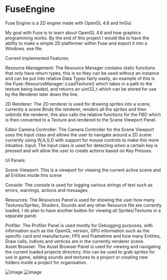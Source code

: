 # FuseEngine
Fuse Engine is a 2D engine made with OpenGL 4.6 and ImGui

My goal with Fuse is to learn about OpenGL 4.6 and how graphics programming works. By the end of this project I would like to have the ability to make a simple 2D platformer within Fuse and export it into a Windows .exe file.

Current Implemented Features:

Resource Management: The Resource Manager contains static functions that only have return types, this is so they can be used without an instance and can be put into relative Data Types fairly easily, an example of this is the Fuse::ResourceManager::LoadTexture() which takes in a path to the texture being loaded, and returns an uint32_t which can be stored for use by the Renderer later down the line.  

2D Renderer: The 2D renderer is used for drawing sprites into a scene, currently a scene Binds the renderer, renders all the sprites and then unbinds the renderer, this also calls the relative functions for the FBO which is then converted to a Texture and rendered to the Scene Viewport Panel.  

Editor Camera Controller: The Camera Controller for the Scene Viewport uses the Input class and allows the user to navigate around a 2D scene currently using W,A,S,D with support for mouse controls to make this more intuative.
Input: The Input class is used for detecting when a certain key is pressed and will allow the user to create actions based on Key Presses.  

UI Panels:  

Scene Viewport: This is a viewport for viewing the current active scene and all Entities inside this scene  

Console: The console is used for logging various strings of text such as errors, warnings, actions and messages  

Resources: The Resources Panel is used for showing the user how many Textures/Sprites, Shaders, Sounds and any other Resource file are currently loaded, I do plan to have another button for viewing all Sprites/Textures in a separate panel.  

Profiler: The Profiler Panel is used mostly for Debugging purposes, with information such as the OpenGL version, GPU information such as the specific card and manufacturer, FPS and Frametime and how many Entities, Draw calls, indices and vertices are in the currently renderer scene.  
Asset Browser: The Asset Browser Panel is used for viewing and navigating the current loaded projects directory, this can be used to grab sprites for use in game, adding sounds and textures to a project or creating new folders inside a project for organisation.  

![image](https://user-images.githubusercontent.com/48921196/148675768-54376f28-f8fc-4551-9a14-7b28899ed1d1.png)
![image](https://user-images.githubusercontent.com/48921196/148676039-79872c4c-eb7f-4e7e-ac14-c767bb946cd5.png)
